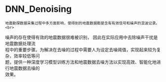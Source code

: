 # DNN_Denoising <br>

    地震勘探数据采集过程中多方面影响，使得到的地震数据都是含有有效信号和噪声的混波记录。 <br>
噪声的存在使得有效的地震数据很难被识别，    因此在实际应用中去除噪声干扰是地震数据处理流 <br>
程中的重要步骤。为解决在去噪的过程中需要人为设定去噪阈值，实现起来较为复杂，效率较低等问 <br>
题，提供一种深度学习模型训练方法和地震数据去噪方法以实现高效、智能化地进行地震数据去噪的 <br>
效果。
